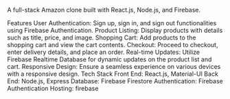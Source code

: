 A full-stack Amazon clone built with React.js, Node.js, and Firebase.

Features
User Authentication: Sign up, sign in, and sign out functionalities using Firebase Authentication.
Product Listing: Display products with details such as title, price, and image.
Shopping Cart: Add products to the shopping cart and view the cart contents.
Checkout: Proceed to checkout, enter delivery details, and place an order.
Real-time Updates: Utilize Firebase Realtime Database for dynamic updates on the product list and cart.
Responsive Design: Ensure a seamless experience on various devices with a responsive design.
Tech Stack
Front End: React.js, Material-UI
Back End: Node.js, Express
Database: Firebase Firestore
Authentication: Firebase Authentication
Hosting: firebase
